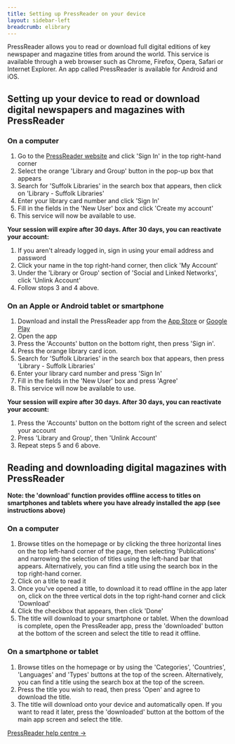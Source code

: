 ```yaml
---
title: Setting up PressReader on your device
layout: sidebar-left
breadcrumb: elibrary
---
```


PressReader allows you to read or download full digital editions of key newspaper and magazine titles from around the world. This service is available through a web browser such as Chrome, Firefox, Opera, Safari or Internet Explorer. An app called PressReader is available for Android and iOS.

## Setting up your device to read or download digital newspapers and magazines with PressReader

### On a computer

1. Go to the [PressReader website](https://www.pressreader.com/) and click 'Sign In' in the top right-hand corner
2. Select the orange 'Library and Group' button in the pop-up box that appears
3. Search for 'Suffolk Libraries' in the search box that appears, then click on 'Library - Suffolk Libraries'
4. Enter your library card number and click 'Sign In'
5. Fill in the fields in the 'New User' box and click 'Create my account'
6. This service will now be available to use.

**Your session will expire after 30 days. After 30 days, you can reactivate your account:**

1. If you aren't already logged in, sign in using your email address and password
2. Click your name in the top right-hand corner, then click 'My Account'
3. Under the 'Library or Group' section of 'Social and Linked Networks', click 'Unlink Account'
4. Follow stops 3 and 4 above.

### On an Apple or Android tablet or smartphone

1. Download and install the PressReader app from the [App Store](https://itunes.apple.com/us/app/pressreader/id313904711?mt=8) or [Google Play](https://play.google.com/store/apps/details?id=com.newspaperdirect.pressreader.android&hl=en_GB)
2. Open the app
3. Press the 'Accounts' button on the bottom right, then press 'Sign in'.
4. Press the orange library card icon.
5. Search for 'Suffolk Libraries' in the search box that appears, then press 'Library - Suffolk Libraries'
6. Enter your library card number and press 'Sign In'
7. Fill in the fields in the 'New User' box and press 'Agree'
8. This service will now be available to use.

**Your session will expire after 30 days. After 30 days, you can reactivate your account:**

1. Press the 'Accounts' button on the bottom right of the screen and select your account
2. Press 'Library and Group', then 'Unlink Account'
4. Repeat steps 5 and 6 above.

## Reading and downloading digital magazines with PressReader

**Note: the 'download' function provides offline access to titles on smartphones and tablets where you have already installed the app (see instructions above)**

### On a computer

1. Browse titles on the homepage or by clicking the three horizontal lines on the top left-hand corner of the page, then selecting 'Publications' and narrowing the selection of titles using the left-hand bar that appears. Alternatively, you can find a title using the search box in the top right-hand corner.
2. Click on a title to read it
3. Once you've opened a title, to download it to read offline in the app later on, click on the three vertical dots in the top right-hand corner and click 'Download'
4. Click the checkbox that appears, then click 'Done'
5. The title will download to your smartphone or tablet. When the download is complete, open the PressReader app, press the 'downloaded' button at the bottom of the screen and select the title to read it offline.

### On a smartphone or tablet

1. Browse titles on the homepage or by using the 'Categories', 'Countries', 'Languages' and 'Types' buttons at the top of the screen. Alternatively, you can find a title using the search box at the top of the screen.
2. Press the title you wish to read, then press 'Open' and agree to download the title.
3. The title will download onto your device and automatically open. If you want to read it later, press the 'downloaded' button at the bottom of the main app screen and select the title.

[PressReader help centre →](https://care.pressreader.com/hc/en-us/signin)
